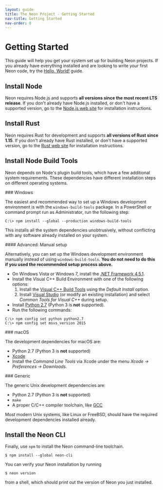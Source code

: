 ```yaml
---
layout: guide
title: The Neon Project - Getting Started
nav-title: Getting Started
nav-order: 0
---
```


# Getting Started

This guide will help you get your system set up for building Neon projects. If you already have everything installed and are looking to write your first Neon code, try the [Hello, World!](../hello-world/) guide.

## Install Node

Neon requires Node.js and supports **all versions since the most recent LTS release**. If you don't already have Node.js installed, or don't have a supported version, go to the [Node.js web site](https://nodejs.org/) for installation instructions.

## Install Rust

Neon requires Rust for development and supports **all versions of Rust since 1.15**. If you don't already have Rust installed, or don't have a supported version, go to the [Rust web site](https://www.rust-lang.org/install.html) for installation instructions.

## Install Node Build Tools

Neon depends on Node's plugin build tools, which have a few additional system requirements. These dependencies have different installation steps on different operating systems.

<div id="windows-installation-instructions" class="toggle toggle-disabled">
### Windows

The easiest and recommended way to set up a Windows development environment is with the `windows-build-tools` package. In a PowerShell or command prompt run as Administrator, run the following step:

```shell
C:\> npm install --global --production windows-build-tools
```

This installs all the system dependencies unobtrusively, without conflicting with any software already installed on your system.

<div class="toggle toggle-disabled">
#### Advanced: Manual setup

Alternatively, you can set up the Windows development environment manually instead of using `windows-build-tools`. **You do not need to do this if you used the recommended setup process above.**

  * On Windows Vista or Windows 7, install the [.NET Framework 4.5.1](http://www.microsoft.com/en-us/download/details.aspx?id=40773).
  * Install the Visual C++ Build Environment with one of the following options:
    1. Install the [Visual C++ Build Tools](http://landinghub.visualstudio.com/visual-cpp-build-tools) using the _Default Install_ option.
    1. Install [Visual Studio](https://www.visualstudio.com/products/visual-studio-community-vs) (or modify an existing installation) and select _Common Tools for Visual C++_ during setup.
  * Install [Python 2.7](https://www.python.org/downloads/) (Python 3 is **not** supported).
  * Run the following commands:

```shell
C:\> npm config set python python2.7
C:\> npm config set msvs_version 2015
```
</div>
</div>

<script>
$(function() {
  if (navigator.platform.startsWith("Win")) {
    $('#windows-installation-instructions').toggleClass('toggle-disabled');
  }
})
</script>

<div id="macos-installation-instructions" class="toggle toggle-disabled">
### macOS

The development dependencies for macOS are:

  * Python 2.7 (Python 3 is **not** supported)
  * [Xcode](https://developer.apple.com/xcode/download/)
  * Install the _Command Line Tools_ via Xcode under the menu _Xcode &rarr; Preferences &rarr; Downloads_.
</div>

<script>
$(function() {
  if (navigator.platform.startsWith("Mac"))
    $('#macos-installation-instructions').toggleClass('toggle-disabled');
})
</script>

<div id="generic-installation-instructions" class="toggle toggle-disabled">
### Generic

The generic Unix development dependencies are:

  * Python 2.7 (Python 3 is **not** supported)
  * `make`
  * A proper C/C++ compiler toolchain, like [GCC](https://gcc.gnu.org/)

Most modern Unix systems, like Linux or FreeBSD, should have the required development dependencies installed already.
</div>

<script>
$(function() {
  if (!navigator.platform.startsWith("Win") && !navigator.platform.startsWith("Mac"))
    $('#generic-installation-instructions').toggleClass('toggle-disabled');
})
</script>

## Install the Neon CLI

Finally, use `npm` to install the Neon command-line toolchain.

```shell
$ npm install --global neon-cli
```

You can verify your Neon installation by running

```shell
$ neon version
```

from a shell, which should print out the version of Neon you just installed.
